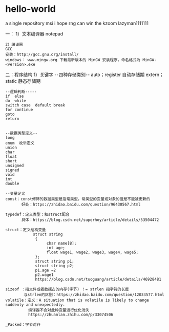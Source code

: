 # hello-world
a single repository
msi i hope rng can win the kzoom
lazyman1111111

一：
    1）文本编译器
     notepad
	 
    2）编译器
    GCC
	安装：http://gcc.gnu.org/install/ 
	windows： www.mingw.org 下载最新版本的 MinGW 安装程序，命名格式为 MinGW-<version>.exe
	
二：程序结构
    1）关键字
	--四种存储类别--
	auto；register 自动存储期
	extern；static 静态存储期
	
	--逻辑判断-----
	if  else
	do  while
	switch case  default break
	for continue
	goto
	return
	
	
	--数据类型定义--
	long
	enum  枚举定义
    union
	char
	float
	short
	unsigned
	signed
	void
	int
	double
	
	--变量定义
	const：const修饰的数据类型是指常类型，常类型的变量或对象的值是不能被更新的
	       好处：https://zhidao.baidu.com/question/96430567.html
	
	typedef：定义类型；和struct配合
	       具体：https://blog.csdn.net/superhoy/article/details/53504472
	
	struct：定义结构变量
	            struct string 
				 { 
					  char name[8]; 
					  int age; 
					  float wage1, wage2, wage3, wage4, wage5; 
				 }; 
				 struct string p1; 
	             struct string p2; 
				 p1.age =2
	             p2.wage1
				 https://blog.csdn.net/tuoguang/article/details/46928481
	
	sizeof ：指文件或者数据占的内存(字节) ！= strlen 指字符的长度
	        与strlen的区别：https://zhidao.baidu.com/question/12033577.html
	volatile：定义：A situation that is volatile is likely to change suddenly and unexpectedly.
	          编译器不会对此种变量进行优化消失
	          https://zhuanlan.zhihu.com/p/33074506
	
	_Packed：字节对齐
	
